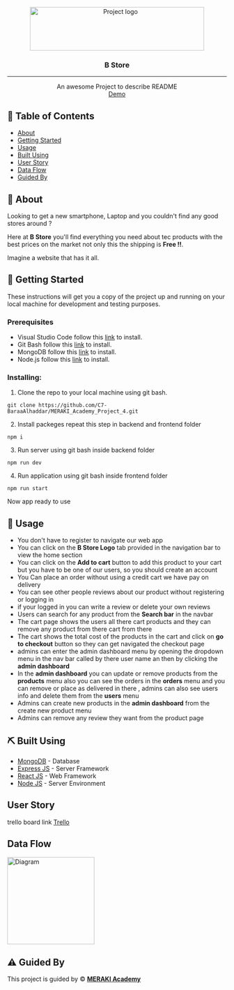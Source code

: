 <p align="center">
<a href="https://www.meraki-academy.org" target="_blank" rel="noopener noreferrer">
 <img width="400px" height="100px" src="https://www.meraki-academy.org/assets/img/logov02.svg" alt="Project logo">
 </a>
</p>

<h3 align="center">B Store
</h3>

---

<p align="center"> An awesome Project to describe README 
    <br> 
<a href=''>Demo</a>
    <br> 
</p>

## 📝 Table of Contents

- [About](#about)
- [Getting Started](#getting_started)
- [Usage](#usage)
- [Built Using](#built_using)
- [User Story](#user_story)
- [Data Flow](#data_flow)
- [Guided By](#guided_by)

## 🧐 About <a name = "about"></a>

Looking to get a new smartphone, Laptop and you couldn't find any good stores around ?

Here at **B Store** you'll find everything you need about tec products with the best prices on the market not only this the shipping is **Free !!**.

Imagine a website that has it all.

## 🏁 Getting Started <a name = "getting_started"></a>

These instructions will get you a copy of the project up and running on your local machine for development and testing purposes.

### Prerequisites

- Visual Studio Code follow this <a href=''>link</a> to install.
- Git Bash follow this <a href=''>link</a> to install.
- MongoDB follow this <a href=''>link</a> to install.
- Node.js follow this <a href=''>link</a> to install.

### Installing:

1. Clone the repo to your local machine using git bash.

```
git clone https://github.com/C7-BaraaAlhaddar/MERAKI_Academy_Project_4.git
```

2. Install packeges repeat this step in backend and frontend folder

```
npm i
```

3. Run server using git bash inside backend folder

```
npm run dev
```

4. Run application using git bash inside frontend folder

```
npm run start
```

Now app ready to use

## 🎈 Usage <a name="usage"></a>

- You don't have to register to navigate our web app
- You can click on the **B Store Logo** tab provided in the navigation bar to view the home section
- You can click on the **Add to cart** button to add this product to your cart but you have to be one of our users, so you should create an account
- You Can place an order without using a credit cart we have pay on delivery
- You can see other people reviews about our product without registering or logging in
- if your logged in you can write a review or delete your own reviews
- Users can search for any product from the **Search bar** in the navbar
- The cart page shows the users all there cart products and they can remove any product from there cart from there
- The cart shows the total cost of the products in the cart and click on **go to checkout** button so they can get navigated the checkout page
- admins can enter the admin dashboard menu by opening the dropdown menu in the nav bar called by there user name an then by clicking the **admin dashboard**
- In the **admin dashboard** you can update or remove products from the **products** menu also you can see the orders in the **orders** menu and you can remove or place as delivered in there , admins can also see users info and delete them from the **users** menu
- Admins can create new products in the **admin dashboard** from the create new product menu
- Admins can remove any review they want from the product page

## ⛏️ Built Using <a name = "built_using"></a>

- [MongoDB](https://www.mongodb.com/) - Database
- [Express JS](https://expressjs.com/) - Server Framework
- [React JS](https://https://reactjs.org/) - Web Framework
- [Node JS](https://nodejs.org/en/) - Server Environment

## User Story <a name = "#user_story"></a>

trello board link
<a href='https://trello.com/b/6i1eyzr2/project-4'>Trello</a>

## Data Flow <a name = "#data_flow"></a>

<img width=200px height=200px src="https://res.cloudinary.com/dilqog4u7/image/upload/v1678984231/Screenshot_6_dgxyhb.png" alt="Diagram"></a>

## ⚠️ Guided By <a name = "guided_by"></a>

This project is guided by ©️ **[MERAKI Academy](https://www.meraki-academy.org)**

